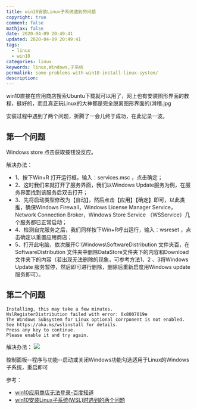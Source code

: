 ```yaml
---
title: win10安装Linux子系统遇到的问题
copyright: true
comment: false
mathjax: false
date: 2020-04-09 20:49:41
updated: 2020-04-09 20:49:41
tags:
  - linux
  - win10
categories: linux
keywords: linux,Windows,子系统
permalink: some-problems-with-win10-install-linux-system/
description:
---
```

win10直接在应用商店搜索Ubuntu下载就可以用了，网上也有安装图形界面的教程，挺好的，而且真正玩Linux的大神都是完全脱离图形界面的(滑稽.jpg

安装过程中遇到了两个问题，折腾了一会儿终于成功，在此记录一波。
<!-- more -->
## 第一个问题

Windows store 点击获取按钮没反应。

解决办法：

- 1、按下Win+R 打开运行框，输入：services.msc ，点击确定；
- 2、这时我们来就打开了服务界面，我们以Windows Update服务为例，在服务界面找到该服务后双击打开；
- 3、先将启动类型修改为【自动】，然后点击【应用】【确定】即可，以此类推，确保Windows Firewall，Windows License Manager Service，Network Connection Broker，Windows Store Service （WSService）几个服务都已正常启动；
- 4、检测自完服务之后，我们同样按下Win+R呼出运行，输入：wsreset ，点击确定以重置应用商店；
- 5、打开此电脑，依次展开C:\Windows\SoftwareDistribution 文件夹百，在SoftwareDistribution 文件夹中删除DataStore文件夹下的内容和Download文件夹下的内容（若出现无法删除的现象，可参考方法1、2 、3将Windows Update 服务暂停，然后即可进行删除，删除后重新启度用Windows update服务即可）。

## 第二个问题
```
Installing, this may take a few minutes.
WslRegisterDistribution failed with error: 0x8007019e
The Windows Subsystem for Linux optional corrponent is not enabled.
See https://aka.ms/wslinstall for details.
Press any key to continue.
Please enable it and try again.
```
解决办法：
![](https://cdn.zyha.cn/blog/QQ截图20200409211910.png?x-oss-process=style/blog)

控制面板--程序与功能--启动或关闭Windows功能勾选适用于Linux的Windows子系统，重启即可

参考：
- [win10应用商店无法登录-百度知道](https://zhidao.baidu.com/question/986169874005248659.html?fr=iks&word=Windows+store+%CE%DE%B7%A8+%B5%C7%C2%BC&ie=gbk)
- [win10安装Linux子系统(WSL)时遇到的两个问题](https://blog.csdn.net/AI_Fanatic/article/details/82185437)